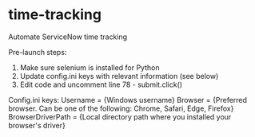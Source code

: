 # time-tracking
Automate ServiceNow time tracking

Pre-launch steps:
1. Make sure selenium is installed for Python
2. Update config.ini keys with relevant information (see below)
3. Edit code and uncomment line 78 - submit.click()


Config.ini keys:
Username = {Windows username}
Browser = {Preferred browser. Can be one of the following: Chrome, Safari, Edge, Firefox}
BrowserDriverPath = {Local directory path where you installed your browser's driver}
